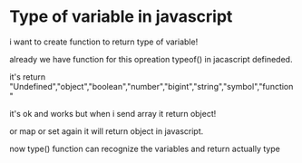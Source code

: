 # Type of variable in javascript

i want to create function to return type of variable!

already we have function for this opreation typeof() in jacascript defineded.

it's return "Undefined","object","boolean","number","bigint","string","symbol","function"

it's ok and works but when i send array it return object!

or map or set again it will return object in javascript.

now type() function can recognize the variables and return actually type 
